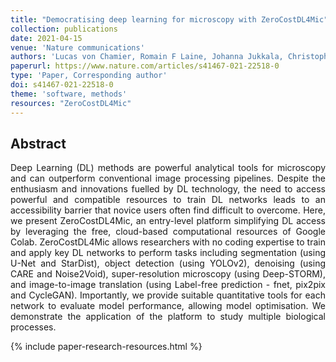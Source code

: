 ```yaml
---
title: "Democratising deep learning for microscopy with ZeroCostDL4Mic"
collection: publications
date: 2021-04-15
venue: 'Nature communications'
authors: 'Lucas von Chamier, Romain F Laine, Johanna Jukkala, Christoph Spahn, Daniel Krentzel, Elias Nehme, Martina Lerche, Sara Hernández-Pérez, Pieta K Mattila, Eleni Karinou, Séamus Holden, Ahmet Can Solak, Alexander Krull, Tim-Oliver Buchholz, Martin L Jones, Loïc A Royer, Christophe Leterrier, Yoav Shechtman, Florian Jug, Mike Heilemann, Guillaume Jacquemet, Ricardo Henriques'
paperurl: https://www.nature.com/articles/s41467-021-22518-0
type: 'Paper, Corresponding author'
doi: s41467-021-22518-0
theme: 'software, methods'
resources: "ZeroCostDL4Mic"
---
```


<h2> Abstract </h2>
<p align= "justify">
Deep Learning (DL) methods are powerful analytical tools for microscopy and can outperform conventional image processing pipelines. Despite the enthusiasm and innovations fuelled by DL technology, the need to access powerful and compatible resources to train DL networks leads to an accessibility barrier that novice users often find difficult to overcome. Here, we present ZeroCostDL4Mic, an entry-level platform simplifying DL access by leveraging the free, cloud-based computational resources of Google Colab. ZeroCostDL4Mic allows researchers with no coding expertise to train and apply key DL networks to perform tasks including segmentation (using U-Net and StarDist), object detection (using YOLOv2), denoising (using CARE and Noise2Void), super-resolution microscopy (using Deep-STORM), and image-to-image translation (using Label-free prediction - fnet, pix2pix and CycleGAN). Importantly, we provide suitable quantitative tools for each network to evaluate model performance, allowing model optimisation. We demonstrate the application of the platform to study multiple biological processes.

{% include paper-research-resources.html %}
